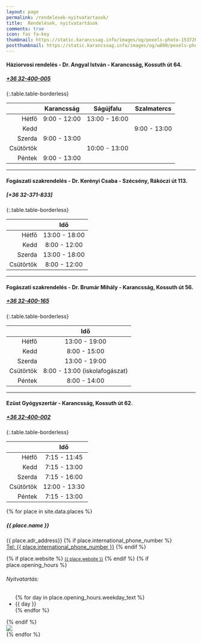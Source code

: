 ```yaml
---
layout: page
permalink: /rendelesek-nyitvatartasok/
title:  Rendelések, nyitvatartások
comments: true
icon: fas fa-key
thumbnail: https://static.karancssag.info/images/og/pexels-photo-1537268.jpg
postthumbnail: https://static.karancssag.info/images/og/w800/pexels-photo-1537268.jpg
---
```

#### **Háziorvosi rendelés - Dr. Angyal István** - Karancsság, Kossuth út 64.
##### [+36 32-400-005](tel:+3632400005)

{:.table.table-borderless}

| |Karancsság|Ságújfalu|Szalmatercs|
|---:|:---:|:---:|:---:|
| Hétfő | 9:00 - 12:00 | 13:00 - 16:00 ||
| Kedd | | | 9:00 - 13:00 ||
| Szerda | 9:00 - 13:00 |||
| Csütörtök | | 10:00 - 13:00 ||
| Péntek | 9:00 - 13:00 |

---
#### **Fogászati szakrendelés - Dr. Kerényi Csaba** - Szécsény, Rákóczi út 113.
##### [+36 32-371-833]

{:.table.table-borderless}

| |Idő|
|---:|:---:|
| Hétfő | 13:00 - 18:00 |
| Kedd | 8:00 - 12:00 |
| Szerda | 13:00 - 18:00 |
| Csütörtök | 8:00 - 12:00 |

---
#### **Fogászati szakrendelés - Dr. Brumár Mihály** - Karancsság, Kossuth út 56.
##### [+36 32-400-165](tel:+3632400165)

{:.table.table-borderless}

| |Idő|
|---:|:---:|
| Hétfő | 13:00 - 19:00 |
| Kedd | 8:00 - 15:00 |
| Szerda | 13:00 - 19:00 |
| Csütörtök | 8:00 - 13:00 (iskolafogászat) |
| Péntek | 8:00 - 14:00 |

---
#### **Ezüst Gyógyszertár** - Karancsság, Kossuth út 62.
##### [+36 32-400-002](tel:+3632400002)

{:.table.table-borderless}

| |Idő|
|---:|:---:|
| Hétfő | 7:15 - 11:45 |
| Kedd | 7:15 - 13:00 |
| Szerda | 7:15 - 16:00 |
| Csütörtök | 12:00 - 13:30 |
| Péntek | 7:15 - 13:00 |


<div class="container">
{% for place in site.data.places %}
    <div class="border-top">
        <div class="row">
            <div class="col-md-12 mb-2 mt-2">
                <h5 class="mb-1" id="{{ place.place_id }}">{{ place.name }}</h5>
                <p class="mb-1">            {{ place.adr_address}}
                    {% if place.international_phone_number %}
                    <br/><a href="tel:{{ place.international_phone_number }}">Tel: {{ place.international_phone_number }}</a>
                    {% endif %}
                </p>
            </div>
        </div>
        <div class="row mb-2">
            <div class="col-md-6">
            {% if place.website %}
                <small class="text-muted"><a href="{{ place.website }}" target="_blank">{{ place.website }}</a></small>
            {% endif %}
            {% if place.opening_hours %}
                <h6 class="mb-1">Nyitvatartás:</h6>
                <ul class="list-unstyled">
                    {% for day in place.opening_hours.weekday_text %}
                        <li>{{ day }}</li>
                    {% endfor %}
                </ul>
            {% endif %}
            </div>
            <div class="col-md-6">
                <a href="{{ place.url }}" target="_blank">
                    <img class="mx-auto d-block" src="https://api.mapbox.com/styles/v1/mapbox/streets-v11/static/pin-s+DD1111({{ place.geometry.location.lng }},{{ place.geometry.location.lat }})/{{ place.geometry.location.lng }},{{ place.geometry.location.lat }},16/300x180?access_token=pk.eyJ1IjoidGhnYWIiLCJhIjoiY2wwOWxnbmhxMGJ3ZjNqcnFtbWo3eDY1ZyJ9.e_mWDhGwNgvwDjw4XDf_nQ" />
                </a>
            </div>
        </div>
    </div>
{% endfor %}
</div>